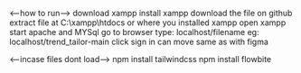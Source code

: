 <--how to run-->
download xampp
install xampp
download the file on github
extract file at C:\xampp\htdocs or where you installed xampp
open xampp
start apache and MYSql
go to browser
type: localhost/filename
eg: localhost/trend_tailor-main
click sign in
can move same as with figma



<--incase files dont load-->
npm install tailwindcss
npm install flowbite

